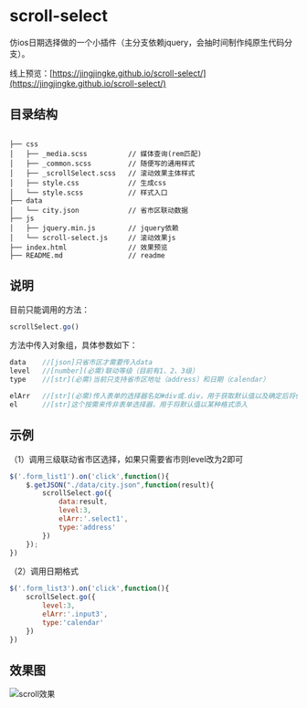 # scroll-select

仿ios日期选择做的一个小插件（主分支依赖jquery，会抽时间制作纯原生代码分支）。

线上预览：[https://jingjingke.github.io/scroll-select/](https://jingjingke.github.io/scroll-select/)

## 目录结构 ##

```pre

├── css
│   ├── _media.scss          // 媒体查询(rem匹配)
│   ├── _common.scss         // 随便写的通用样式
│   ├── _scrollSelect.scss   // 滚动效果主体样式
│   ├── style.css            // 生成css
│   └── style.scss           // 样式入口
├── data
│   └── city.json            // 省市区联动数据
├── js
│   ├── jquery.min.js        // jquery依赖
│   └── scroll-select.js     // 滚动效果js
├── index.html               // 效果预览
├── README.md                // readme

```

## 说明 ##

目前只能调用的方法：
```js
scrollSelect.go()
```
方法中传入对象组，具体参数如下：
```js
data	//[json]只省市区才需要传入data
level   //[number](必需)联动等级（目前有1、2、3级）
type    //[str](必需)当前只支持省市区地址（address）和日期（calendar）

elArr   //[str](必需)传入表单的选择器名如#div或.div，用于获取默认值以及确定后将值添入
el      //[str]这个按需来传非表单选择器，用于将默认值以某种格式添入
```


## 示例 ##

（1）调用三级联动省市区选择，如果只需要省市则level改为2即可
```js
$('.form_list1').on('click',function(){
    $.getJSON("./data/city.json",function(result){
        scrollSelect.go({
            data:result,
            level:3,
            elArr:'.select1',
            type:'address'
        })
    });
})
```
（2）调用日期格式
```js
$('.form_list3').on('click',function(){
    scrollSelect.go({
        level:3,
        elArr:'.input3',
        type:'calendar'
    })
})
```

## 效果图 ##
![scroll效果](http://www.jingjingke.com/uploads/allimg/170327/1-1F32G146040-L.gif)
